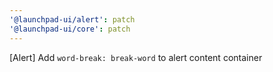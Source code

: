```yaml
---
'@launchpad-ui/alert': patch
'@launchpad-ui/core': patch
---
```


[Alert] Add `word-break: break-word` to alert content container
